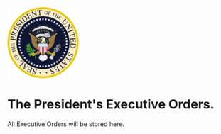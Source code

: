 <!DOCTYPE html>
<html> 
    <title>Office of the President of the United States</title>
    <head><img src="images/ExecutiveSeal.png" alt="Office of the President of the United States" title="Office of the President of the United State" height="160px" width="160px"></head>
<body>
    <h1>The President's Executive Orders.</h1>
    <p>All Executive Orders will be stored here.</p>
</body>
   
</html>
